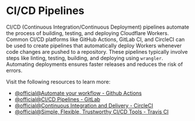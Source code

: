 # CI/CD Pipelines

CI/CD (Continuous Integration/Continuous Deployment) pipelines automate the process of building, testing, and deploying Cloudflare Workers. Common CI/CD platforms like GitHub Actions, GitLab CI, and CircleCI can be used to create pipelines that automatically deploy Workers whenever code changes are pushed to a repository. These pipelines typically involve steps like linting, testing, building, and deploying using `wrangler`. Automating deployments ensures faster releases and reduces the risk of errors.

Visit the following resources to learn more:

- [@official@Automate your workflow - Github Actions](https://github.com/features/actions)
- [@official@CI/CD Pipelines - GitLab](https://docs.gitlab.com/ee/ci/pipelines/)
- [@official@Continuous Integration and Delivery - CircleCI](https://circleci.com/)
- [@official@Simple, Flexible, Trustworthy CI/CD Tools - Travis CI](https://www.travis-ci.com/)
